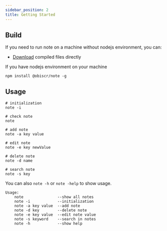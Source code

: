 ```yaml
---
sidebar_position: 2
title: Getting Started
---
```


## Build

If you need to run note on a machine without nodejs environment, you can:

+ [Download](http://github.com/obiscr/note) compiled files directly

If you have nodejs environment on your machine

```
npm install @obiscr/note -g
```

## Usage

```
# initialization
note -i

# check note
note

# add note
note -a key value

# edit note
note -e key newValue

# delete note
note -d name

# search note
note -s key
```

You can also `note -h` or `note -help` to show usage.

```
Usage: 
    note               --show all notes
    note -i            --initialization
    note -a key value  --add note
    note -d key        --delete note
    note -e key value  --edit note value
    note -s keyword    --search in notes
    note -h            --show help
```

